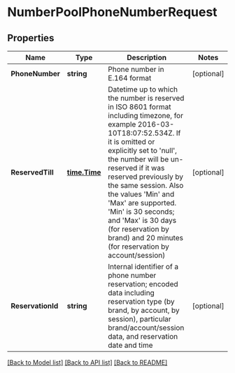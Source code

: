 # NumberPoolPhoneNumberRequest

## Properties
Name | Type | Description | Notes
------------ | ------------- | ------------- | -------------
**PhoneNumber** | **string** | Phone number in E.164 format | [optional] 
**ReservedTill** | [**time.Time**](time.Time.md) | Datetime up to which the number is reserved in ISO 8601 format including timezone, for example 2016-03-10T18:07:52.534Z. If it is omitted or explicitly set to &#39;null&#39;, the number will be un-reserved if it was reserved previously by the same session. Also the values &#39;Min&#39; and &#39;Max&#39; are supported. &#39;Min&#39; is 30 seconds; and &#39;Max&#39; is 30 days (for reservation by brand) and 20 minutes (for reservation by account/session) | [optional] 
**ReservationId** | **string** | Internal identifier of a phone number reservation; encoded data including reservation type (by brand, by account, by session), particular brand/account/session data, and reservation date and time | [optional] 

[[Back to Model list]](../README.md#documentation-for-models) [[Back to API list]](../README.md#documentation-for-api-endpoints) [[Back to README]](../README.md)


